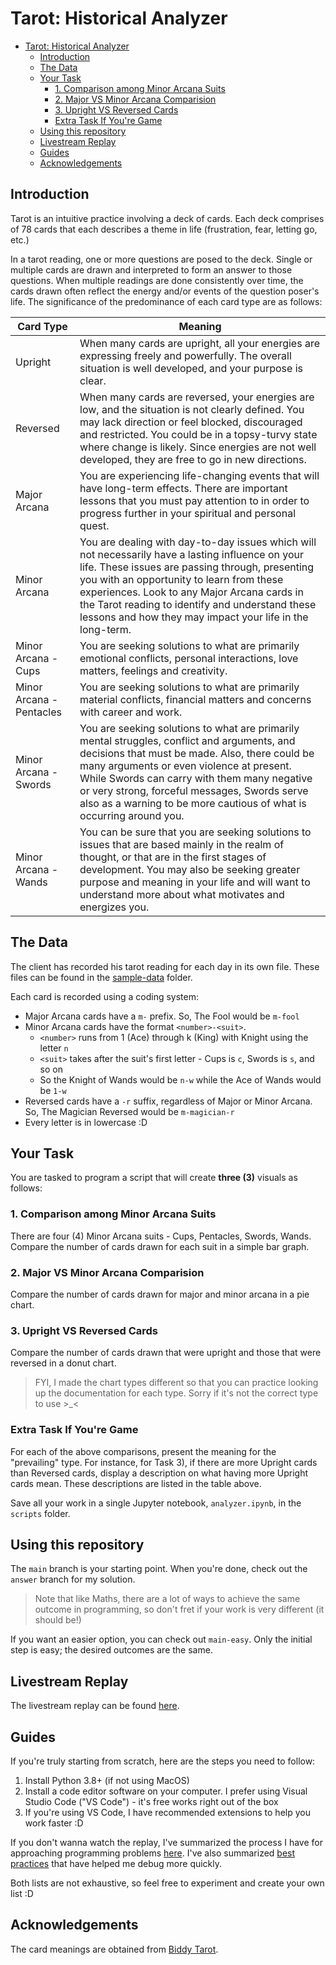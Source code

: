 # Tarot: Historical Analyzer
- [Tarot: Historical Analyzer](#tarot-historical-analyzer)
  - [Introduction](#introduction)
  - [The Data](#the-data)
  - [Your Task](#your-task)
    - [1. Comparison among Minor Arcana Suits](#1-comparison-among-minor-arcana-suits)
    - [2. Major VS Minor Arcana Comparision](#2-major-vs-minor-arcana-comparision)
    - [3. Upright VS Reversed Cards](#3-upright-vs-reversed-cards)
    - [Extra Task If You're Game](#extra-task-if-youre-game)
  - [Using this repository](#using-this-repository)
  - [Livestream Replay](#livestream-replay)
  - [Guides](#guides)
  - [Acknowledgements](#acknowledgements)

## Introduction
Tarot is an intuitive practice involving a deck of cards. Each deck comprises of 78 cards that each describes a theme in life (frustration, fear, letting go, etc.)

In a tarot reading, one or more questions are posed to the deck. Single or multiple cards are drawn and interpreted to form an answer to those questions. When multiple readings are done consistently over time, the cards drawn often reflect the energy and/or events of the question poser's life. The significance of the predominance of each card type are as follows:

| Card Type                | Meaning |
| ------------------------ | ------- |
| Upright                  | When many cards are upright, all your energies are expressing freely and powerfully. The overall situation is well developed, and your purpose is clear. |
| Reversed                 | When many cards are reversed, your energies are low, and the situation is not clearly defined. You may lack direction or feel blocked, discouraged and restricted. You could be in a topsy-turvy state where change is likely. Since energies are not well developed, they are free to go in new directions. |
| Major Arcana             | You are experiencing life-changing events that will have long-term effects. There are important lessons that you must pay attention to in order to progress further in your spiritual and personal quest.   |
| Minor Arcana             | You are dealing with day-to-day issues which will not necessarily have a lasting influence on your life. These issues are passing through, presenting you with an opportunity to learn from these experiences. Look to any Major Arcana cards in the Tarot reading to identify and understand these lessons and how they may impact your life in the long-term. |
| Minor Arcana - Cups      | You are seeking solutions to what are primarily emotional conflicts, personal interactions, love matters, feelings and creativity. |
| Minor Arcana - Pentacles | You are seeking solutions to what are primarily material conflicts, financial matters and concerns with career and work. |
| Minor Arcana - Swords    | You are seeking solutions to what are primarily mental struggles, conflict and arguments, and decisions that must be made. Also, there could be many arguments or even violence at present. While Swords can carry with them many negative or very strong, forceful messages, Swords serve also as a warning to be more cautious of what is occurring around you. |
| Minor Arcana - Wands     | You can be sure that you are seeking solutions to issues that are based mainly in the realm of thought, or that are in the first stages of development. You may also be seeking greater purpose and meaning in your life and will want to understand more about what motivates and energizes you. |

## The Data
The client has recorded his tarot reading for each day in its own file. These files can be found in the [sample-data](sample-data/) folder.

Each card is recorded using a coding system:
- Major Arcana cards have a `m-` prefix. So, The Fool would be `m-fool`
- Minor Arcana cards have the format `<number>-<suit>`.
  - `<number>` runs from 1 (Ace) through k (King) with Knight using the letter `n`
  - `<suit>` takes after the suit's first letter - Cups is `c`, Swords is `s`, and so on
  - So the Knight of Wands would be `n-w` while the Ace of Wands would be `1-w`
- Reversed cards have a `-r` suffix, regardless of Major or Minor Arcana. So, The Magician Reversed would be `m-magician-r`
- Every letter is in lowercase :D

## Your Task
You are tasked to program a script that will create **three (3)** visuals as follows:

### 1. Comparison among Minor Arcana Suits
There are four (4) Minor Arcana suits - Cups, Pentacles, Swords, Wands. Compare the number of cards drawn for each suit in a simple bar graph.

### 2. Major VS Minor Arcana Comparision
Compare the number of cards drawn for major and minor arcana in a pie chart.

### 3. Upright VS Reversed Cards
Compare the number of cards drawn that were upright and those that were reversed in a donut chart.

> FYI, I made the chart types different so that you can practice looking up the documentation for each type. Sorry if it's not the correct type to use >_<

### Extra Task If You're Game
For each of the above comparisons, present the meaning for the "prevailing" type. For instance, for Task 3), if there are more Upright cards than Reversed cards, display a description on what having more Upright cards mean. These descriptions are listed in the table above.

Save all your work in a single Jupyter notebook, `analyzer.ipynb`, in the `scripts` folder.

## Using this repository
The `main` branch is your starting point. When you're done, check out the `answer` branch for my solution.

> Note that like Maths, there are a lot of ways to achieve the same outcome in programming, so don't fret if your work is very different (it should be!)

If you want an easier option, you can check out `main-easy`. Only the initial step is easy; the desired outcomes are the same.

## Livestream Replay
The livestream replay can be found [here](https://youtube.com).

## Guides
If you're truly starting from scratch, here are the steps you need to follow:
1. Install Python 3.8+ (if not using MacOS)
2. Install a code editor software on your computer. I prefer using Visual Studio Code ("VS Code") - it's free works right out of the box
3. If you're using VS Code, I have recommended extensions to help you work faster :D

If you don't wanna watch the replay, I've summarized the process I have for approaching programming problems [here](wiki/programming-process.md). I've also summarized [best practices](wiki/best-practices.md) that have helped me debug more quickly.

Both lists are not exhaustive, so feel free to experiment and create your own list :D

## Acknowledgements
The card meanings are obtained from [Biddy Tarot](https://biddytarot.com).
